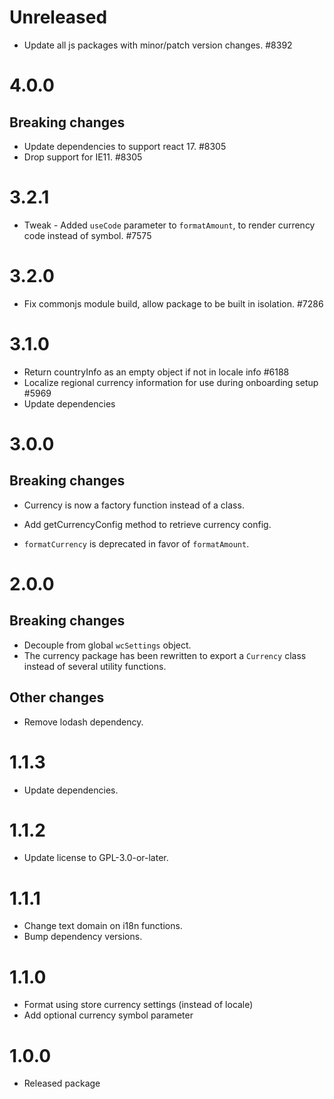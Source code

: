 # Unreleased

-   Update all js packages with minor/patch version changes. #8392

# 4.0.0

## Breaking changes

-   Update dependencies to support react 17. #8305
-   Drop support for IE11. #8305

# 3.2.1

-   Tweak - Added `useCode` parameter to `formatAmount`, to render currency code instead of symbol. #7575

# 3.2.0

-   Fix commonjs module build, allow package to be built in isolation. #7286

# 3.1.0

-   Return countryInfo as an empty object if not in locale info #6188
-   Localize regional currency information for use during onboarding setup #5969
-   Update dependencies

# 3.0.0

## Breaking changes

-   Currency is now a factory function instead of a class.

-   Add getCurrencyConfig method to retrieve currency config.

-   `formatCurrency` is deprecated in favor of `formatAmount`.

# 2.0.0

## Breaking changes

-   Decouple from global `wcSettings` object.
-   The currency package has been rewritten to export a `Currency` class instead of several utility functions.

## Other changes

-   Remove lodash dependency.

# 1.1.3

-   Update dependencies.

# 1.1.2

-   Update license to GPL-3.0-or-later.

# 1.1.1

-   Change text domain on i18n functions.
-   Bump dependency versions.

# 1.1.0

-   Format using store currency settings (instead of locale)
-   Add optional currency symbol parameter

# 1.0.0

-   Released package
